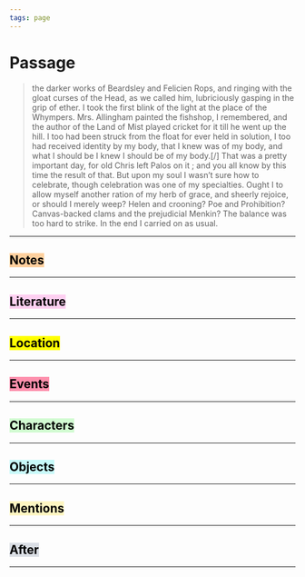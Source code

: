 ```yaml
---
tags: page
---
```


# Passage
> the darker works of Beardsley and Felicien Rops, and ringing with the gloat curses of the Head, as we called him, lubriciously gasping in the grip of ether. I took the first blink of the light at the place of the Whympers. Mrs. Allingham painted the fishshop, I remembered, and the author of the Land of Mist played cricket for it till he went up the hill. I too had been struck from the float for ever held in solution, I too had received identity by my body, that I knew was of my body, and what I should be I knew I should be of my body.[/] That was a pretty important day, for old Chris left Palos on it ; and you all know by this time the result of that. But upon my soul I wasn’t sure how to celebrate, though celebration was one of my specialties. Ought I to allow myself another ration of my herb of grace, and sheerly rejoice, or should I merely weep? Helen and crooning? Poe and Prohibition? Canvas-backed clams and the prejudicial Menkin? The balance was too hard to strike. In the end I carried on as usual.

---
## <mark style="background: #FFB86CA6;">Notes</mark>
---

## <mark style="background: #FFB8EBA6;">Literature</mark>
---

## <mark class="hltr-purple">Location</mark>
---

## <mark style="background: #FF5582A6;">Events</mark>
---

## <mark style="background: #BBFABBA6;">Characters</mark>
---

## <mark style="background: #ABF7F7A6;">Objects</mark>
---

## <mark style="background: #FFF3A3A6;">Mentions</mark>
---

## <mark style="background: #CACFD9A6;">After</mark>
---
